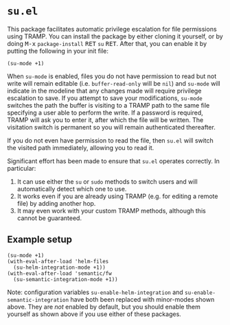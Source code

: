 # `su.el`

This package facilitates automatic privilege escalation for file permissions using TRAMP.
You can install the package by either cloning it yourself, or by doing <kbd>M-x</kbd> `package-install` <kbd>RET</kbd> `su` <kbd>RET</kbd>.
After that, you can enable it by putting the following in your init file:

```emacs
(su-mode +1)
```

When `su-mode` is enabled, files you do not have permission to read but not write will remain editable (i.e. `buffer-read-only`  will be `nil`) and `su-mode` will indicate in the modeline that any changes made will require privilege escalation to save.
If you attempt to save your modifications, `su-mode` switches the path the buffer is visiting to a TRAMP path to the same file specifying a user able to perform the write.
If a password is required, TRAMP will ask you to enter it, after which the file will be written.
The visitation switch is permanent so you will remain authenticated thereafter.

If you do not even have permission to read the file, then `su.el` will switch the visited path immediately, allowing you to read it.

Significant effort has been made to ensure that `su.el` operates correctly. 
In particular:

1. It can use either the `su` or `sudo` methods to switch users and will automatically detect which one to use.
2. It works even if you are already using TRAMP (e.g. for editing a remote file) by adding another hop.
3. It may even work with your custom TRAMP methods, although this cannot be guaranteed.

## Example setup

```emacs
(su-mode +1)
(with-eval-after-load 'helm-files
  (su-helm-integration-mode +1))
(with-eval-after-load 'semantic/fw
  (su-semantic-integration-mode +1))
```

Note: configuration variables `su-enable-helm-integration` and `su-enable-semantic-integration` have both been replaced with minor-modes shown above. They are _not_ enabled by default, but you should enable them yourself as shown above if you use either of these packages.
